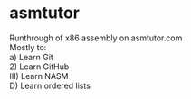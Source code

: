 # asmtutor

Runthrough of x86 assembly on asmtutor.com<br>
Mostly to:<br>
     a) Learn Git<br>
     2) Learn GitHub<br>
     III) Learn NASM<br>
     D) Learn ordered lists<br>
